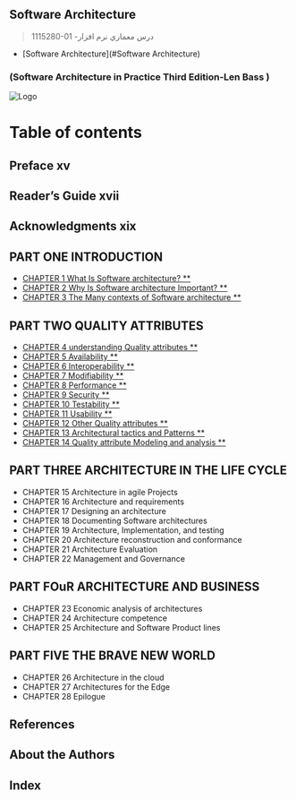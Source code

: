 ## Software Architecture

> 1115280-01 -درس معماري نرم افزار 

- [Software Architecture](#Software Architecture)
    
###    (Software Architecture in Practice Third Edition-Len Bass )
![Logo](https://github.com/AliRazavi-edu/PNU_3991/blob/master/image/SoftwareArchitecture.png)
# Table of contents
## Preface xv
## Reader’s Guide xvii
## Acknowledgments xix
## PART ONE INTRODUCTION
- [CHAPTER 1 What Is Software architecture? **]()
- [CHAPTER 2 Why Is Software architecture Important? **]()
- [CHAPTER 3 The Many contexts of Software architecture **]()
## PART TWO QUALITY ATTRIBUTES
- [CHAPTER 4 understanding Quality attributes **]()
- [CHAPTER 5 Availability **]()
- [CHAPTER 6 Interoperability **]()
- [CHAPTER 7 Modifiability  **]()
- [CHAPTER 8 Performance **]()
- [CHAPTER 9 Security **]()
- [CHAPTER 10 Testability **]()
- [CHAPTER 11 Usability **]()
- [CHAPTER 12 Other Quality attributes **]()
- [CHAPTER 13 Architectural tactics and Patterns **]()
- [CHAPTER 14 Quality attribute Modeling and analysis **]()
## PART THREE ARCHITECTURE IN THE LIFE CYCLE
- CHAPTER 15 Architecture in agile Projects
- CHAPTER 16 Architecture and requirements
- CHAPTER 17 Designing an architecture
- CHAPTER 18 Documenting Software architectures
- CHAPTER 19 Architecture, Implementation, and testing
- CHAPTER 20 Architecture reconstruction and conformance
- CHAPTER 21 Architecture Evaluation
- CHAPTER 22 Management and Governance
## PART FOuR ARCHITECTURE AND BUSINESS
- CHAPTER 23 Economic analysis of architectures
- CHAPTER 24 Architecture competence
- CHAPTER 25 Architecture and Software Product lines
## PART FIVE THE BRAVE NEW WORLD
- CHAPTER 26 Architecture in the cloud
- CHAPTER 27 Architectures for the Edge
- CHAPTER 28 Epilogue
## References
## About the Authors
## Index

